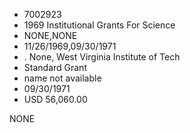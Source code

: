 * 7002923
* 1969 Institutional Grants For Science
* NONE,NONE
* 11/26/1969,09/30/1971
* . None, West Virginia Institute of Tech
* Standard Grant
* name not available
* 09/30/1971
* USD 56,060.00

NONE